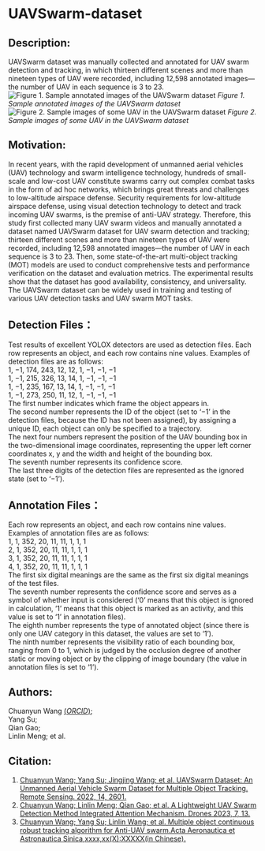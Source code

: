 # UAVSwarm-dataset
## Description:
UAVSwarm dataset was manually collected and annotated for UAV swarm detection and tracking, in which thirteen different scenes and more than nineteen types of UAV were recorded, including 12,598 annotated images—the number of UAV in each sequence is 3 to 23.
![Figure 1. Sample annotated images of the UAVSwarm dataset](https://github.com/UAVSwarm/UAVSwarm-dataset/assets/149923222/2a2eedcc-c06f-4a2b-b35f-f26ec6ae974e)
*Figure 1. Sample annotated images of the UAVSwarm dataset*
![Figure 2. Sample images of some UAV in the UAVSwarm dataset](https://github.com/UAVSwarm/UAVSwarm-dataset/assets/149923222/44f043a7-56c6-4872-917a-3a98916ad985)
*Figure 2. Sample images of some UAV in the UAVSwarm dataset*

## Motivation:
In recent years, with the rapid development of unmanned aerial vehicles (UAV) technology and swarm intelligence technology, hundreds of small-scale and low-cost UAV constitute swarms carry out complex combat tasks in the form of ad hoc networks, which brings great threats and challenges to low-altitude airspace defense. Security requirements for low-altitude airspace defense, using visual detection technology to detect and track incoming UAV swarms, is the premise of anti-UAV strategy. Therefore, this study first collected many UAV swarm videos and manually annotated a dataset named UAVSwarm dataset for UAV swarm detection and tracking; thirteen different scenes and more than nineteen types of UAV were recorded, including 12,598 annotated images—the number of UAV in each sequence is 3 to 23. Then, some state-of-the-art multi-object tracking (MOT) models are used to conduct comprehensive tests and performance verification on the dataset and evaluation metrics. The experimental results show that the dataset has good availability, consistency, and universality. The UAVSwarm dataset can be widely used in training and testing of various UAV detection tasks and UAV swarm MOT tasks.

## Detection Files：
Test results of excellent YOLOX detectors are used as detection files. Each row represents an object, and each row contains nine values. Examples of detection files are as follows:  
1, −1, 174, 243, 12, 12, 1, −1, −1, −1  
1, −1, 215, 326, 13, 14, 1, −1, −1, −1  
1, −1, 235, 167, 13, 14, 1, −1, −1, −1  
1, −1, 273, 250, 11, 12, 1, −1, −1, −1   
The first number indicates which frame the object appears in.   
The second number represents the ID of the object (set to ‘−1’ in the detection files, because the ID has not been assigned), by assigning a unique ID, each object can only be specified to a trajectory.   
The next four numbers represent the position of the UAV bounding box in the two-dimensional image coordinates, representing the upper left corner coordinates x, y and the width and height of the bounding box.   
The seventh number represents its confidence score.   
The last three digits of the detection files are represented as the ignored state (set to ‘−1’).  

## Annotation Files：
Each row represents an object, and each row contains nine values. Examples of annotation files are as follows:  
1, 1, 352, 20, 11, 11, 1, 1, 1  
2, 1, 352, 20, 11, 11, 1, 1, 1  
3, 1, 352, 20, 11, 11, 1, 1, 1  
4, 1, 352, 20, 11, 11, 1, 1, 1  
The first six digital meanings are the same as the first six digital meanings of the test files.   
The seventh number represents the confidence score and serves as a symbol of whether input is considered (‘0’ means that this object is ignored in calculation, ‘1’ means that this object is marked as an activity, and this value is set to ‘1’ in annotation files).   
The eighth number represents the type of annotated object (since there is only one UAV category in this dataset, the values are set to ‘1’).   
The ninth number represents the visibility ratio of each bounding box, ranging from 0 to 1, which is judged by the occlusion degree of another static or moving object or by the clipping of image boundary (the value in annotation files is set to ‘1’).   
## Authors:
Chuanyun Wang [(*ORCID*)](https://orcid.org/0000-0002-6737-3472);  
Yang Su;   
Qian Gao;   
Linlin Meng; et al.
## Citation:
1. [Chuanyun Wang; Yang Su; Jingjing Wang; et al. UAVSwarm Dataset: An Unmanned Aerial Vehicle Swarm Dataset for Multiple Object Tracking. Remote Sensing. 2022, 14, 2601.](https://www.mdpi.com/2072-4292/14/11/2601)
2. [Chuanyun Wang; Linlin Meng; Qian Gao; et al. A Lightweight UAV Swarm Detection Method Integrated Attention Mechanism. Drones 2023, 7, 13.](https://www.mdpi.com/2504-446X/7/1/13)
3. [Chuanyun Wang; Yang Su; Linlin Wang; et al. Multiple object continuous robust tracking algorithm for Anti-UAV swarm.Acta Aeronautica et Astronautica Sinica,xxxx,xx(X):XXXXX(in Chinese).](https://hkxb.buaa.edu.cn/CN/10.7527/S1000-6893.2023.29017)

